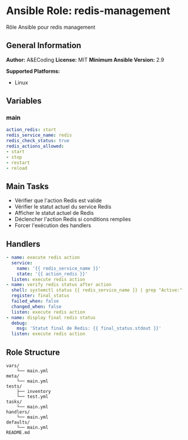 # Ansible Role: redis-management

Rôle Ansible pour redis management

## General Information

**Author:** A&ECoding
**License:** MIT
**Minimum Ansible Version:** 2.9

**Supported Platforms:**
- Linux

## Variables

### main

```yaml
action_redis: start
redis_service_name: redis
redis_check_status: true
redis_actions_allowed:
- start
- stop
- restart
- reload

```

## Main Tasks

- Vérifier que l'action Redis est valide
- Vérifier le statut actuel du service Redis
- Afficher le statut actuel de Redis
- Déclencher l'action Redis si conditions remplies
- Forcer l'exécution des handlers

## Handlers

```yaml
- name: execute redis action
  service:
    name: '{{ redis_service_name }}'
    state: '{{ action_redis }}'
  listen: execute redis action
- name: verify redis status after action
  shell: systemctl status {{ redis_service_name }} | grep "Active:"
  register: final_status
  failed_when: false
  changed_when: false
  listen: execute redis action
- name: display final redis status
  debug:
    msg: 'Statut final de Redis: {{ final_status.stdout }}'
  listen: execute redis action

```

## Role Structure

```
vars/
    └── main.yml
meta/
    └── main.yml
tests/
    ├── inventory
    └── test.yml
tasks/
    └── main.yml
handlers/
    └── main.yml
defaults/
    └── main.yml
README.md
```